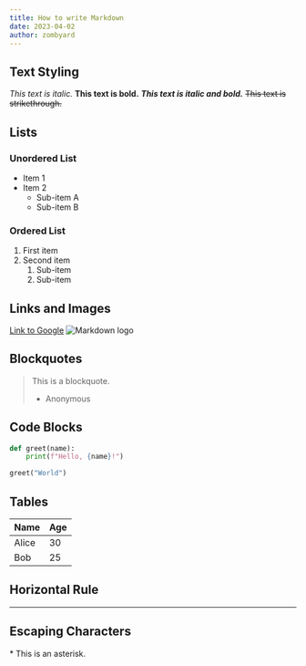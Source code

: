 ```yaml
---
title: How to write Markdown
date: 2023-04-02
author: zombyard
---
```


## Text Styling

_This text is italic._
**This text is bold.**
**_This text is italic and bold._**
~~This text is strikethrough.~~

## Lists

### Unordered List

- Item 1
- Item 2
  - Sub-item A
  - Sub-item B

### Ordered List

1. First item
2. Second item
   1. Sub-item
   2. Sub-item

## Links and Images

[Link to Google](https://www.google.com)
![Markdown logo](/img/crowd.jpg)

## Blockquotes

> This is a blockquote.
>
> - Anonymous

## Code Blocks

```python
def greet(name):
    print(f"Hello, {name}!")

greet("World")
```

## Tables

| Name  | Age |
| ----- | --- |
| Alice | 30  |
| Bob   | 25  |

## Horizontal Rule

---

## Escaping Characters

\* This is an asterisk.
